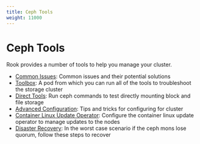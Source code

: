 ```yaml
---
title: Ceph Tools
weight: 11000
---
```


# Ceph Tools

Rook provides a number of tools to help you manage your cluster.

* [Common Issues](ceph-common-issues.md): Common issues and their potential solutions
* [Toolbox](ceph-toolbox.md): A pod from which you can run all of the tools to troubleshoot the storage cluster
* [Direct Tools](direct-tools.md): Run ceph commands to test directly mounting block and file storage
* [Advanced Configuration](ceph-advanced-configuration.md): Tips and tricks for configuring for cluster
* [Container Linux Update Operator](container-linux.md): Configure the container linux update operator to manage updates to the nodes
* [Disaster Recovery](ceph-disaster-recovery.md): In the worst case scenario if the ceph mons lose quorum, follow these steps to recover
